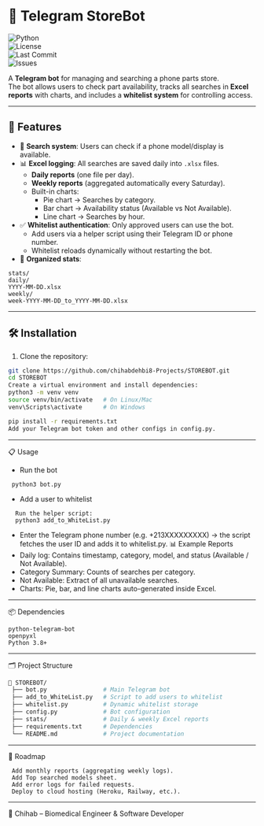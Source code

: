 # 📱 Telegram StoreBot  

![Python](https://img.shields.io/badge/python-3.8+-blue.svg)  
![License](https://img.shields.io/github/license/chihabdehbi8-Projects/STOREBOT)  
![Last Commit](https://img.shields.io/github/last-commit/chihabdehbi8-Projects/STOREBOT)  
![Issues](https://img.shields.io/github/issues/chihabdehbi8-Projects/STOREBOT)  

A **Telegram bot** for managing and searching a phone parts store.  
The bot allows users to check part availability, tracks all searches in **Excel reports** with charts, and includes a **whitelist system** for controlling access.  

---

## 🚀 Features  

- 🔎 **Search system**: Users can check if a phone model/display is available.  
- 📊 **Excel logging**: All searches are saved daily into `.xlsx` files.  
  - **Daily reports** (one file per day).  
  - **Weekly reports** (aggregated automatically every Saturday).  
  - Built-in charts:
    - Pie chart → Searches by category.  
    - Bar chart → Availability status (Available vs Not Available).  
    - Line chart → Searches by hour.  
- ✅ **Whitelist authentication**: Only approved users can use the bot.  
  - Add users via a helper script using their Telegram ID or phone number.  
  - Whitelist reloads dynamically without restarting the bot.  
- 📂 **Organized stats**:
```
stats/
daily/
YYYY-MM-DD.xlsx
weekly/
week-YYYY-MM-DD_to_YYYY-MM-DD.xlsx
```
---

## 🛠️ Installation  

1. Clone the repository:  
 ```bash
 git clone https://github.com/chihabdehbi8-Projects/STOREBOT.git
 cd STOREBOT
Create a virtual environment and install dependencies:
python3 -m venv venv
source venv/bin/activate   # On Linux/Mac
venv\Scripts\activate      # On Windows

pip install -r requirements.txt
Add your Telegram bot token and other configs in config.py.
```
---

📋 Usage
- Run the bot
```
 python3 bot.py
```
- Add a user to whitelist
```
  Run the helper script:
  python3 add_to_WhiteList.py
```
- Enter the Telegram phone number (e.g. +213XXXXXXXXX) → the script fetches the user ID and adds it to whitelist.py.
📊 Example Reports
- Daily log: Contains timestamp, category, model, and status (Available / Not Available).
- Category Summary: Counts of searches per category.
- Not Available: Extract of all unavailable searches.
- Charts: Pie, bar, and line charts auto-generated inside Excel.
---
📦 Dependencies
```
python-telegram-bot
openpyxl
Python 3.8+
```
---

🗂️ Project Structure
```bash
📂 STOREBOT/
 ├── bot.py                # Main Telegram bot
 ├── add_to_WhiteList.py   # Script to add users to whitelist
 ├── whitelist.py          # Dynamic whitelist storage
 ├── config.py             # Bot configuration
 ├── stats/                # Daily & weekly Excel reports
 ├── requirements.txt      # Dependencies
 └── README.md             # Project documentation
```
---

📌 Roadmap
```
 Add monthly reports (aggregating weekly logs).
 Add Top searched models sheet.
 Add error logs for failed requests.
 Deploy to cloud hosting (Heroku, Railway, etc.).
```
---
👤 
Chihab – Biomedical Engineer & Software Developer
